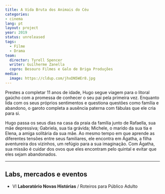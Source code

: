 ```yaml
---
title: A Vida Bruta dos Animais do Céu
categories:
- cinema
lang: pt
layout: project
year: 2019
status: unreleased
tags:
  - Filme
  - Drama
team:
  director: Tyrell Spencer
  writer: Guilherme Zanella
  copro: Besouro Filmes e Galo de Briga Produções
media:
  image: https://cldup.com/jhxDN5WEr8.jpg
---
```


Prestes a completar 11 anos de idade, Hugo segue viagem para o litoral gaúcho com a promessa de conhecer o seu pai pela primeira vez. Enquanto lida com os seus próprios sentimentos e questiona questões como família e abandono, o garoto completa a ausência paterna com fábulas que ele cria para si.

Hugo passa os seus dias na casa da praia da família junto de Rafaella, sua mãe depressiva; Gabriela, sua tia grávida; Michele, o marido da sua tia e Elena, a amiga solitária da sua mãe. Ao mesmo tempo em que aprende as diferentes tensões entre seus familiares, ele encontra em Ágatha, a filha aventureira dos vizinhos, um refúgio para a sua imaginação. Com Ágatha, sua missão é cuidar dos ovos que eles encontram pelo quintal e evitar que eles sejam abandonados.

---

## Labs, mercados e eventos
* VI **Laboratório Novas Histórias** / Roteiros para Público Adulto

